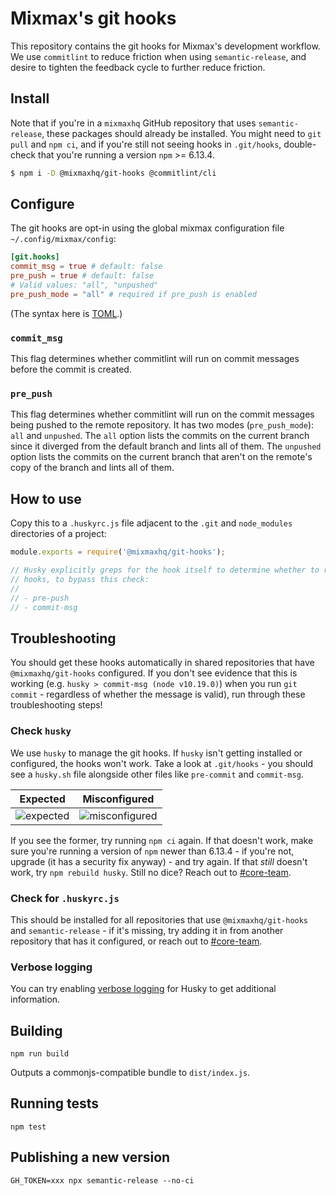# Mixmax's git hooks

This repository contains the git hooks for Mixmax's development workflow. We use `commitlint` to
reduce friction when using `semantic-release`, and desire to tighten the feedback cycle to further
reduce friction.

## Install

Note that if you're in a `mixmaxhq` GitHub repository that uses `semantic-release`, these packages
should already be installed. You might need to `git pull` and `npm ci`, and if you're still not seeing hooks in `.git/hooks`, double-check that you're running a version `npm` >= 6.13.4.

```sh
$ npm i -D @mixmaxhq/git-hooks @commitlint/cli
```

## Configure

The git hooks are opt-in using the global mixmax configuration file `~/.config/mixmax/config`:

```toml
[git.hooks]
commit_msg = true # default: false
pre_push = true # default: false
# Valid values: "all", "unpushed"
pre_push_mode = "all" # required if pre_push is enabled
```

(The syntax here is [TOML](https://github.com/toml-lang/toml).)

### `commit_msg`

This flag determines whether commitlint will run on commit messages before the commit is created.

### `pre_push`

This flag determines whether commitlint will run on the commit messages being pushed to the remote repository. It has two modes (`pre_push_mode`): `all` and `unpushed`. The `all` option lists the commits on the current branch since it diverged from the default branch and lints all of them. The `unpushed` option lists the commits on the current branch that aren't on the remote's copy of the branch and lints all of them.

## How to use

Copy this to a `.huskyrc.js` file adjacent to the `.git` and `node_modules` directories of a
project:

```js
module.exports = require('@mixmaxhq/git-hooks');

// Husky explicitly greps for the hook itself to determine whether to run the hook. Here are the
// hooks, to bypass this check:
//
// - pre-push
// - commit-msg
```

## Troubleshooting

You should get these hooks automatically in shared repositories that have `@mixmaxhq/git-hooks`
configured. If you don't see evidence that this is working (e.g.
`husky > commit-msg (node v10.19.0)`) when you run `git commit` - regardless of whether the message
is valid), run through these troubleshooting steps!

### Check `husky`

We use `husky` to manage the git hooks. If `husky` isn't getting installed or configured, the hooks
won't work. Take a look at `.git/hooks` - you should see a `husky.sh` file alongside other files
like `pre-commit` and `commit-msg`.

| Expected                                                                                                         | Misconfigured                                                                                                         |
| ---------------------------------------------------------------------------------------------------------------- | --------------------------------------------------------------------------------------------------------------------- |
| ![expected](https://user-images.githubusercontent.com/1348991/75392527-15fb6f80-58a1-11ea-8c51-85ae5ae0dc3d.png) | ![misconfigured](https://user-images.githubusercontent.com/1348991/75392560-257ab880-58a1-11ea-8666-179d8f2a5c93.png) |

If you see the former, try running `npm ci` again. If that doesn't work, make sure you're running a
version of `npm` newer than 6.13.4 - if you're not, upgrade (it has a security fix anyway) - and try
again. If that _still_ doesn't work, try `npm rebuild husky`. Still no dice? Reach out to
[#core-team](https://mixmax.slack.com/archives/CFX7QK7PW).

### Check for `.huskyrc.js`

This should be installed for all repositories that use `@mixmaxhq/git-hooks` and `semantic-release`
\- if it's missing, try adding it in from another repository that has it configured, or reach out to
[#core-team](https://mixmax.slack.com/archives/CFX7QK7PW).

### Verbose logging

You can try enabling [verbose logging](https://github.com/typicode/husky#debug-messages) for Husky to get additional information.

## Building

`npm run build`

Outputs a commonjs-compatible bundle to `dist/index.js`.

## Running tests

`npm test`

## Publishing a new version

```
GH_TOKEN=xxx npx semantic-release --no-ci
```
